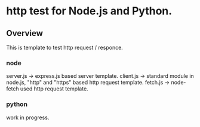 # http test for Node.js and Python.

## Overview
This is template to test http request / responce.

### node
server.js -> express.js based server template.
client.js -> standard module in node.js, "http" and "https" based http request template.
fetch.js -> node-fetch used http request template.

### python
work in progress.
